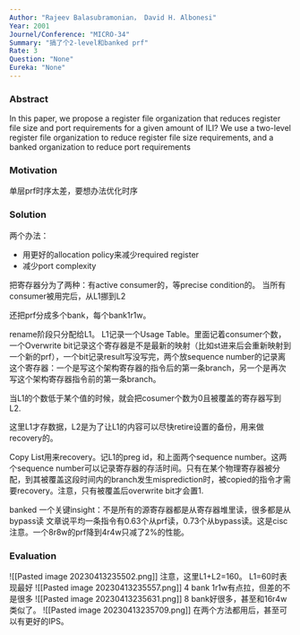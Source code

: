 ```yaml
---
Author: "Rajeev Balasubramonian， David H. Albonesi"
Year: 2001
Journel/Conference: "MICRO-34"
Summary: "搞了个2-level和banked prf"
Rate: 3
Question: "None"
Eureka: "None"
---
```

### Abstract
In this paper, we propose a register file organization that reduces register file size and port requirements for a given amount of ILI? We use a two-level register file organization to reduce register file size requirements, and a banked organization to reduce port requirements

### Motivation
单层prf时序太差，要想办法优化时序

### Solution
两个办法：
- 用更好的allocation policy来减少required register
- 减少port complexity

把寄存器分为了两种：有active consumer的，等precise condition的。
当所有consumer被用完后，从L1挪到L2

还把prf分成多个bank，每个bank1r1w。

rename阶段只分配给L1。
L1记录一个Usage Table。里面记着consumer个数，一个Overwrite bit记录这个寄存器是不是最新的映射（比如st进来后会重新映射到一个新的prf），一个bit记录result写没写完，两个放sequence number的记录离这个寄存器：一个是写这个架构寄存器的指令后的第一条branch，另一个是再次写这个架构寄存器指令前的第一条branch。

当L1的个数低于某个值的时候，就会把cosumer个数为0且被覆盖的寄存器写到L2.

这里L1才存数据，L2是为了让L1的内容可以尽快retire设置的备份，用来做recovery的。

Copy List用来recovery。记L1的preg id，和上面两个sequence number。这两个sequence number可以记录寄存器的存活时间。只有在某个物理寄存器被分配，到其被覆盖这段时间内的branch发生misprediction时，被copied的指令才需要recovery。注意，只有被覆盖后overwrite bit才会置1.

banked
一个关键insight：不是所有的源寄存器都是从寄存器堆里读，很多都是从bypass读
文章说平均一条指令有0.63个从prf读，0.73个从bypass读。这是cisc注意。一个8r8w的prf降到4r4w只减了2%的性能。

### Evaluation

![[Pasted image 20230413235502.png]]
注意，这里L1+L2=160。
L1=60时表现最好
![[Pasted image 20230413235557.png]]
4 bank 1r1w有点拉，但差的不是很多
![[Pasted image 20230413235631.png]]
8 bank好很多，甚至和16r4w类似了。
![[Pasted image 20230413235709.png]]
在两个方法都用后，甚至可以有更好的IPS。